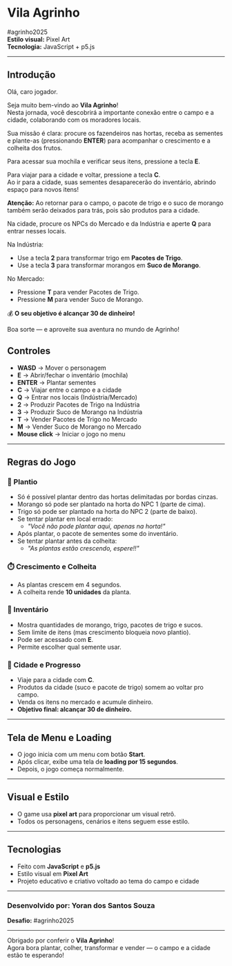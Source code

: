 # Vila Agrinho

 #agrinho2025  
**Estilo visual:** Pixel Art  
**Tecnologia:** JavaScript + p5.js

---

## Introdução

Olá, caro jogador.

Seja muito bem-vindo ao **Vila Agrinho**!  
Nesta jornada, você descobrirá a importante conexão entre o campo e a cidade, colaborando com os moradores locais.

Sua missão é clara: procure os fazendeiros nas hortas, receba as sementes e plante-as (pressionando **ENTER**) para acompanhar o crescimento e a colheita dos frutos.

Para acessar sua mochila e verificar seus itens, pressione a tecla **E**.

Para viajar para a cidade e voltar, pressione a tecla **C**.  
Ao ir para a cidade, suas sementes desaparecerão do inventário, abrindo espaço para novos itens!

**Atenção:** Ao retornar para o campo, o pacote de trigo e o suco de morango também serão deixados para trás, pois são produtos para a cidade.

Na cidade, procure os NPCs do Mercado e da Indústria e aperte **Q** para entrar nesses locais.

Na Indústria:
- Use a tecla **2** para transformar trigo em **Pacotes de Trigo**.
- Use a tecla **3** para transformar morangos em **Suco de Morango**.

No Mercado:
- Pressione **T** para vender Pacotes de Trigo.
- Pressione **M** para vender Suco de Morango.

💰 **O seu objetivo é alcançar 30 de dinheiro!**

Boa sorte — e aproveite sua aventura no mundo de Agrinho!


## Controles
- **WASD** → Mover o personagem
- **E** → Abrir/fechar o inventário (mochila)
- **ENTER** → Plantar sementes
- **C** → Viajar entre o campo e a cidade
- **Q** → Entrar nos locais (Indústria/Mercado)
- **2** → Produzir Pacotes de Trigo na Indústria
- **3** → Produzir Suco de Morango na Indústria
- **T** → Vender Pacotes de Trigo no Mercado
- **M** → Vender Suco de Morango no Mercado
- **Mouse click** → Iniciar o jogo no menu

---

## Regras do Jogo

### 🌱 Plantio
- Só é possível plantar dentro das hortas delimitadas por bordas cinzas.
- Morango só pode ser plantado na horta do NPC 1 (parte de cima).
- Trigo só pode ser plantado na horta do NPC 2 (parte de baixo).
- Se tentar plantar em local errado:
  - *"Você não pode plantar aqui, apenas na horta!"*
- Após plantar, o pacote de sementes some do inventário.
- Se tentar plantar antes da colheita:
  - *"As plantas estão crescendo, espere!!"*

### ⏱️ Crescimento e Colheita
- As plantas crescem em 4 segundos.
- A colheita rende **10 unidades** da planta.

### 🎒 Inventário
- Mostra quantidades de morango, trigo, pacotes de trigo e sucos.
- Sem limite de itens (mas crescimento bloqueia novo plantio).
- Pode ser acessado com **E**.
- Permite escolher qual semente usar.

### 🌆 Cidade e Progresso
- Viaje para a cidade com **C**.
- Produtos da cidade (suco e pacote de trigo) somem ao voltar pro campo.
- Venda os itens no mercado e acumule dinheiro.
- **Objetivo final: alcançar 30 de dinheiro.**

---

## Tela de Menu e Loading
- O jogo inicia com um menu com botão **Start**.
- Após clicar, exibe uma tela de **loading por 15 segundos**.
- Depois, o jogo começa normalmente.

---

## Visual e Estilo
- O game usa **pixel art** para proporcionar um visual retrô.
- Todos os personagens, cenários e itens seguem esse estilo.

---

## Tecnologias
- Feito com **JavaScript** e **p5.js**
- Estilo visual em **Pixel Art**
- Projeto educativo e criativo voltado ao tema do campo e cidade

---

### Desenvolvido por: Yoran  dos Santos Souza
**Desafio:** #agrinho2025

---

Obrigado por conferir o **Vila Agrinho**!  
Agora bora plantar, colher, transformar e vender — o campo e a cidade estão te esperando!
